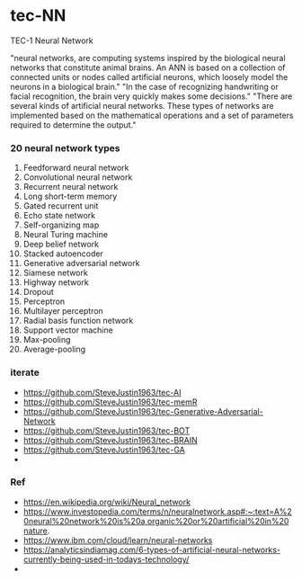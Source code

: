 # tec-NN
TEC-1 Neural Network

"neural networks, are computing systems inspired by the biological neural networks that constitute animal brains. An ANN is based on a collection of connected units or nodes called artificial neurons, which loosely model the neurons in a biological brain."
"In the case of recognizing handwriting or facial recognition, the brain very quickly makes some decisions."
"There are several kinds of artificial neural networks. These types of networks are implemented based on the mathematical operations and a set of parameters required to determine the output."

### 20 neural network types

1. Feedforward neural network
2. Convolutional neural network
3. Recurrent neural network
4. Long short-term memory
5. Gated recurrent unit
6. Echo state network
7. Self-organizing map
8. Neural Turing machine
9. Deep belief network
10. Stacked autoencoder
11. Generative adversarial network
12. Siamese network
13. Highway network
14. Dropout
15. Perceptron
16. Multilayer perceptron
17. Radial basis function network
18. Support vector machine
19. Max-pooling
20. Average-pooling


### iterate
- https://github.com/SteveJustin1963/tec-AI
- https://github.com/SteveJustin1963/tec-memR
- https://github.com/SteveJustin1963/tec-Generative-Adversarial-Network
- https://github.com/SteveJustin1963/tec-BOT
- https://github.com/SteveJustin1963/tec-BRAIN
- https://github.com/SteveJustin1963/tec-GA
- 



### Ref
- https://en.wikipedia.org/wiki/Neural_network
- https://www.investopedia.com/terms/n/neuralnetwork.asp#:~:text=A%20neural%20network%20is%20a,organic%20or%20artificial%20in%20nature.
- https://www.ibm.com/cloud/learn/neural-networks
- https://analyticsindiamag.com/6-types-of-artificial-neural-networks-currently-being-used-in-todays-technology/
- 
